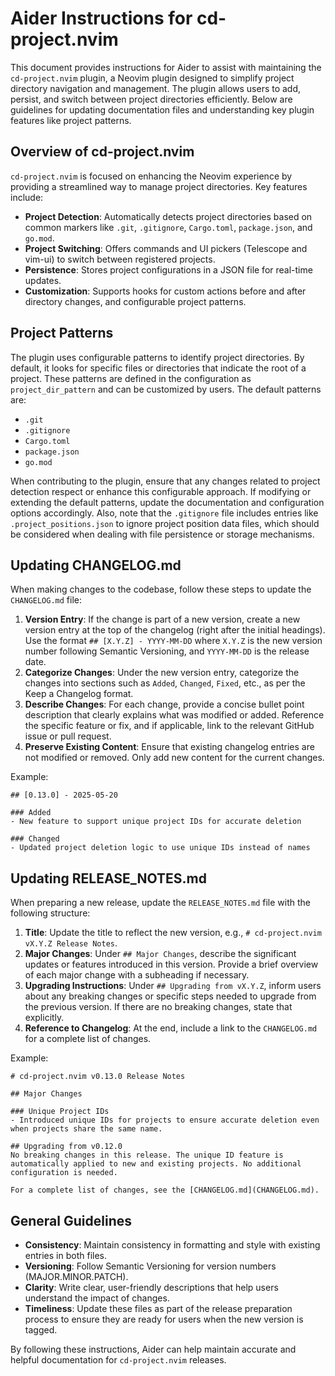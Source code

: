 # Aider Instructions for cd-project.nvim

This document provides instructions for Aider to assist with maintaining the `cd-project.nvim` plugin, a Neovim plugin designed to simplify project directory navigation and management. The plugin allows users to add, persist, and switch between project directories efficiently. Below are guidelines for updating documentation files and understanding key plugin features like project patterns.

## Overview of cd-project.nvim

`cd-project.nvim` is focused on enhancing the Neovim experience by providing a streamlined way to manage project directories. Key features include:
- **Project Detection**: Automatically detects project directories based on common markers like `.git`, `.gitignore`, `Cargo.toml`, `package.json`, and `go.mod`.
- **Project Switching**: Offers commands and UI pickers (Telescope and vim-ui) to switch between registered projects.
- **Persistence**: Stores project configurations in a JSON file for real-time updates.
- **Customization**: Supports hooks for custom actions before and after directory changes, and configurable project patterns.

## Project Patterns

The plugin uses configurable patterns to identify project directories. By default, it looks for specific files or directories that indicate the root of a project. These patterns are defined in the configuration as `project_dir_pattern` and can be customized by users. The default patterns are:
- `.git`
- `.gitignore`
- `Cargo.toml`
- `package.json`
- `go.mod`

When contributing to the plugin, ensure that any changes related to project detection respect or enhance this configurable approach. If modifying or extending the default patterns, update the documentation and configuration options accordingly. Also, note that the `.gitignore` file includes entries like `.project_positions.json` to ignore project position data files, which should be considered when dealing with file persistence or storage mechanisms.

## Updating CHANGELOG.md

When making changes to the codebase, follow these steps to update the `CHANGELOG.md` file:

1. **Version Entry**: If the change is part of a new version, create a new version entry at the top of the changelog (right after the initial headings). Use the format `## [X.Y.Z] - YYYY-MM-DD` where `X.Y.Z` is the new version number following Semantic Versioning, and `YYYY-MM-DD` is the release date.
2. **Categorize Changes**: Under the new version entry, categorize the changes into sections such as `Added`, `Changed`, `Fixed`, etc., as per the Keep a Changelog format.
3. **Describe Changes**: For each change, provide a concise bullet point description that clearly explains what was modified or added. Reference the specific feature or fix, and if applicable, link to the relevant GitHub issue or pull request.
4. **Preserve Existing Content**: Ensure that existing changelog entries are not modified or removed. Only add new content for the current changes.

Example:
```
## [0.13.0] - 2025-05-20

### Added
- New feature to support unique project IDs for accurate deletion

### Changed
- Updated project deletion logic to use unique IDs instead of names
```

## Updating RELEASE_NOTES.md

When preparing a new release, update the `RELEASE_NOTES.md` file with the following structure:

1. **Title**: Update the title to reflect the new version, e.g., `# cd-project.nvim vX.Y.Z Release Notes`.
2. **Major Changes**: Under `## Major Changes`, describe the significant updates or features introduced in this version. Provide a brief overview of each major change with a subheading if necessary.
3. **Upgrading Instructions**: Under `## Upgrading from vX.Y.Z`, inform users about any breaking changes or specific steps needed to upgrade from the previous version. If there are no breaking changes, state that explicitly.
4. **Reference to Changelog**: At the end, include a link to the `CHANGELOG.md` for a complete list of changes.

Example:
```
# cd-project.nvim v0.13.0 Release Notes

## Major Changes

### Unique Project IDs
- Introduced unique IDs for projects to ensure accurate deletion even when projects share the same name.

## Upgrading from v0.12.0
No breaking changes in this release. The unique ID feature is automatically applied to new and existing projects. No additional configuration is needed.

For a complete list of changes, see the [CHANGELOG.md](CHANGELOG.md).
```

## General Guidelines

- **Consistency**: Maintain consistency in formatting and style with existing entries in both files.
- **Versioning**: Follow Semantic Versioning for version numbers (MAJOR.MINOR.PATCH).
- **Clarity**: Write clear, user-friendly descriptions that help users understand the impact of changes.
- **Timeliness**: Update these files as part of the release preparation process to ensure they are ready for users when the new version is tagged.

By following these instructions, Aider can help maintain accurate and helpful documentation for `cd-project.nvim` releases.
